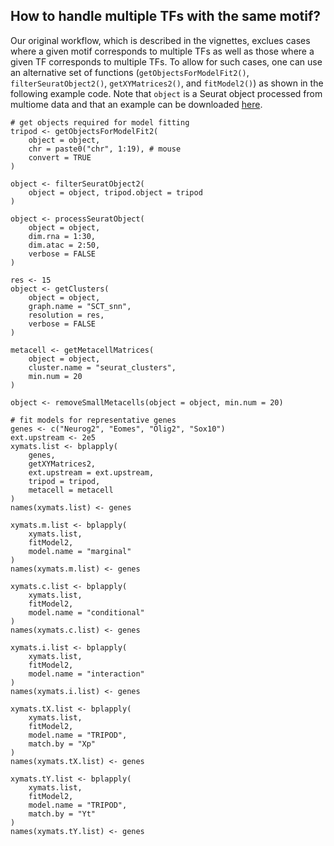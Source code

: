 ## How to handle multiple TFs with the same motif?
  
Our original workflow, which is described in the vignettes, exclues
cases where a given motif corresponds to multiple TFs as well as
those where a given TF corresponds to multiple TFs. 
To allow for such cases, one can use an alternative set of functions
(`getObjectsForModelFit2()`, `filterSeuratObject2()`, 
`getXYMatrices2()`, and `fitModel2()`) as shown in the
following example code.
Note that `object` is a Seurat object processed from multiome data and that an example can be 
downloaded [here](https://www.dropbox.com/s/4afi9rp4t5d5km0/e18.chromvar.rds?dl=0).

```
# get objects required for model fitting
tripod <- getObjectsForModelFit2(
    object = object,
    chr = paste0("chr", 1:19), # mouse
    convert = TRUE
)

object <- filterSeuratObject2(
    object = object, tripod.object = tripod
)

object <- processSeuratObject(
    object = object,
    dim.rna = 1:30,
    dim.atac = 2:50,
    verbose = FALSE
)

res <- 15
object <- getClusters(
    object = object,
    graph.name = "SCT_snn",
    resolution = res,
    verbose = FALSE
)

metacell <- getMetacellMatrices(
    object = object,
    cluster.name = "seurat_clusters",
    min.num = 20
)

object <- removeSmallMetacells(object = object, min.num = 20)

# fit models for representative genes
genes <- c("Neurog2", "Eomes", "Olig2", "Sox10")
ext.upstream <- 2e5
xymats.list <- bplapply(
    genes,
    getXYMatrices2,
    ext.upstream = ext.upstream,
    tripod = tripod,
    metacell = metacell
)
names(xymats.list) <- genes

xymats.m.list <- bplapply(
    xymats.list,
    fitModel2,
    model.name = "marginal"
)
names(xymats.m.list) <- genes

xymats.c.list <- bplapply(
    xymats.list,
    fitModel2,
    model.name = "conditional"
)
names(xymats.c.list) <- genes

xymats.i.list <- bplapply(
    xymats.list,
    fitModel2,
    model.name = "interaction"
)
names(xymats.i.list) <- genes

xymats.tX.list <- bplapply(
    xymats.list,
    fitModel2,
    model.name = "TRIPOD",
    match.by = "Xp"
)
names(xymats.tX.list) <- genes

xymats.tY.list <- bplapply(
    xymats.list,
    fitModel2,
    model.name = "TRIPOD",
    match.by = "Yt"
)
names(xymats.tY.list) <- genes
```


